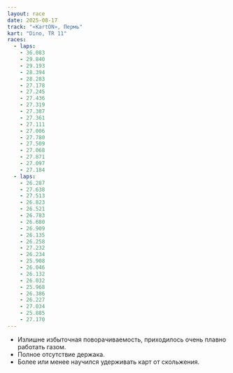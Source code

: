 ```yaml
---
layout: race
date: 2025-08-17
track: "«KartON», Пермь"
kart: "Dino, TR 11"
races:
  - laps:
    - 36.083
    - 29.840
    - 29.193
    - 28.394
    - 28.283
    - 27.178
    - 27.245
    - 27.436
    - 27.319
    - 27.387
    - 27.361
    - 27.111
    - 27.006
    - 27.780
    - 27.509
    - 27.068
    - 27.871
    - 27.097
    - 27.184
  - laps:
    - 26.287
    - 27.638
    - 27.513
    - 26.823
    - 26.521
    - 26.783
    - 26.680
    - 26.909
    - 26.135
    - 26.258
    - 27.232
    - 26.234
    - 25.908
    - 26.046
    - 26.132
    - 26.032
    - 25.968
    - 26.386
    - 26.227
    - 27.034
    - 25.885
    - 27.170
---
```

- Излишне избыточная поворачиваемость, приходилось очень плавно работать газом.
- Полное отсутствие держака.
- Более или менее научился удерживать карт от скольжения.

